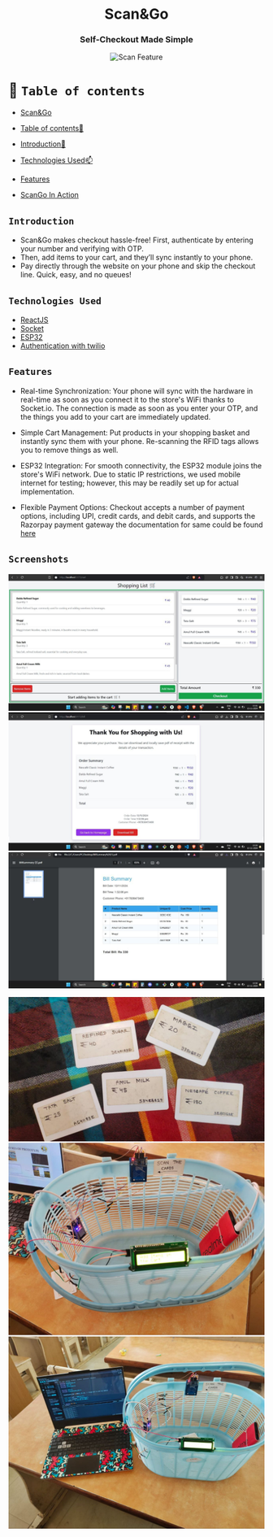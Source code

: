 
 <div align="center"> 

#  **Scan&Go**



 ### Self-Checkout Made Simple





![Scan Feature](https://i.insider.com/60356ba6d9208800185919c1?width=800&format=jpeg&auto=webp" "Scan Barcode Feature")



 
 
</div>


# 🧭 `Table of contents`

- [Scan&Go](#Scan&Go)
- [Table of contents🧭 ](#Table-of-contents)
- [Introduction🚀](#Introduction)

- [Technologies Used📫](#Technologies-Used)
- [Features](#Features)
- [ScanGo In Action](#Screenshots-and-Video)





## `Introduction`

 
- Scan&Go makes checkout hassle-free! First, authenticate by entering your number and verifying with OTP.
- Then, add items to your cart, and they’ll sync instantly to your phone.
- Pay directly through the website on your phone and skip the checkout line. Quick, easy, and no queues!


## `Technologies Used`

- [ReactJS](react.dev)
- [Socket](https://socket.io/docs/v4/)
- [ESP32](https://www.espressif.com/sites/default/files/documentation/esp32_technical_reference_manual_en.pdf)
- [Authentication with twilio](https://www.twilio.com/docs)
  


## `Features`

- Real-time Synchronization: Your phone will sync with the hardware in real-time as soon as you connect it to the store's WiFi thanks to Socket.io. The connection is made as soon as you enter your OTP, and the things you add to your cart are immediately updated.

- Simple Cart Management: Put products in your shopping basket and instantly sync them with your phone. Re-scanning the RFID tags allows you to remove things as well.

- ESP32 Integration: For smooth connectivity, the ESP32 module joins the store's WiFi network. Due to static IP restrictions, we used mobile internet for testing; however, this may be readily set up for actual implementation.

- Flexible Payment Options: Checkout accepts a number of payment options, including UPI, credit cards, and debit cards, and supports the Razorpay payment gateway the documentation for same could be found [here](https://razorpay.com/docs/#home-payments)
  
## `Screenshots` 

![Shopping List](/images\ShoopingList.png "Shopping List")
![List Details](https://github.com/simranbandhu/Scan-Go/blob/master/images/ListDetails.png "List Details")
![Bill](/images\bill.png "Bill")

![Products](/images\products.png "Products")
![ShoppingCart1](/images\shoppingCart1.png "Shooping Cart")
![ShoppingCart](/images\shoppingCart.png "Shooping Cart")
